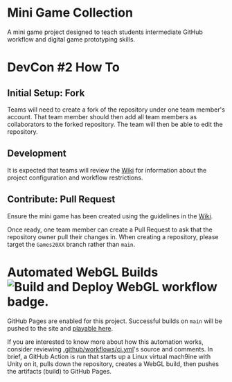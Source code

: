 # Mini Game Collection
A mini game project designed to teach students intermediate GitHub workflow and digital game prototyping skills.

# DevCon #2 How To
## Initial Setup: Fork
Teams will need to create a fork of the repository under one team member's account. That team member should then add all team members as collaborators to the forked repository. The team will then be able to edit the repository.

## Development
It is expected that teams will review the [Wiki](https://github.com/MohawkRaphaelT/mini-game-collection/wiki) for information about the project configuration and workflow restrictions.

## Contribute: Pull Request
Ensure the mini game has been created using the guidelines in the [Wiki](https://github.com/MohawkRaphaelT/mini-game-collection/wiki).

Once ready, one team member can create a Pull Request to ask that the repository owner pull their changes in. When creating a repository, please target the `Games20XX` branch rather than `main`.

# Automated WebGL Builds ![Build and Deploy WebGL workflow badge.](https://github.com/MohawkRaphaelT/mini-game-collection/actions/workflows/ci.yml/badge.svg)
GitHub Pages are enabled for this project. Successful builds on `main` will be pushed to the site and [playable here](https://mohawkraphaelt.github.io/mini-game-collection/).

If you are interested to know more about how this automation works, consider reviewing [.github/workflows/ci.yml](https://github.com/MohawkRaphaelT/mini-game-collection/blob/main/.github/workflows/ci.yml)'s source and comments. In brief, a GitHub Action is run that starts up a Linux virtual mach9ine with Unity on it, pulls down the repository, creates a WebGL build, then pushes the artifacts (build) to GitHub Pages.

